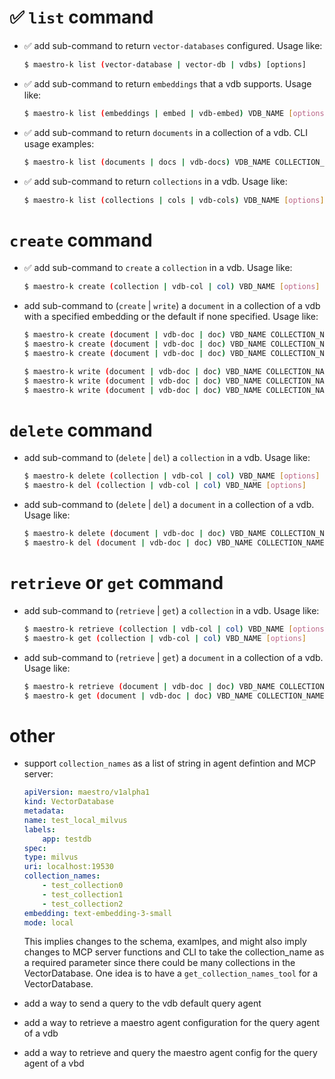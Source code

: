 # ✅ `list` command

* ✅ add sub-command to return `vector-databases` configured. Usage like:
    ```bash
    $ maestro-k list (vector-database | vector-db | vdbs) [options]
    ```

* ✅ add sub-command to return `embeddings` that a vdb supports. Usage like:
    ```bash
    $ maestro-k list (embeddings | embed | vdb-embed) VDB_NAME [options]
    ```

* ✅ add sub-command to return `documents` in a collection of a vdb. CLI usage examples:
    ```bash
    $ maestro-k list (documents | docs | vdb-docs) VDB_NAME COLLECTION_NAME [options]
    ```

* ✅ add sub-command to return `collections` in a vdb. Usage like:
    ```bash
    $ maestro-k list (collections | cols | vdb-cols) VDB_NAME [options]
    ```

# `create` command

* ✅ add sub-command to `create` a `collection` in a vdb. Usage like:
    ```bash
    $ maestro-k create (collection | vdb-col | col) VBD_NAME [options]
    ```

* add sub-command to (`create` | `write`) a `document` in a collection of a vdb with a specified embedding or the default if none specified. Usage like:
    ```bash
    $ maestro-k create (document | vdb-doc | doc) VBD_NAME COLLECTION_NAME --doc-file-name=DOC_FILE_NAME [options] # use default embedding for vdb
    $ maestro-k create (document | vdb-doc | doc) VBD_NAME COLLECTION_NAME --doc-file-name=DOC_FILE_NAME --embedding=EMBEDDING_NAME [options]
    $ maestro-k create (document | vdb-doc | doc) VBD_NAME COLLECTION_NAME --file-name=DOC_FILE_NAME --embedding=EMBEDDING_NAME [options]
    
    $ maestro-k write (document | vdb-doc | doc) VBD_NAME COLLECTION_NAME --doc-file-name=DOC_FILE_NAME [options] #use default embedding for vdb
    $ maestro-k write (document | vdb-doc | doc) VBD_NAME COLLECTION_NAME --doc-file-name=DOC_FILE_NAME --embedding=EMBEDDING_NAME [options]
    $ maestro-k write (document | vdb-doc | doc) VBD_NAME COLLECTION_NAME --file-name=DOC_FILE_NAME --embedding=EMBEDDING_NAME [options]
    ```

# `delete` command

* add sub-command to (`delete` | `del`) a `collection` in a vdb. Usage like:
    ```bash
    $ maestro-k delete (collection | vdb-col | col) VBD_NAME [options]
    $ maestro-k del (collection | vdb-col | col) VBD_NAME [options]
    ```

* add sub-command to (`delete` | `del`) a `document` in a collection of a vdb. Usage like:
    ```bash
    $ maestro-k delete (document | vdb-doc | doc) VBD_NAME COLLECTION_NAME [options]
    $ maestro-k del (document | vdb-doc | doc) VBD_NAME COLLECTION_NAME [options]
    ```

# `retrieve` or `get` command

* add sub-command to (`retrieve` | `get`) a `collection` in a vdb. Usage like:
    ```bash
    $ maestro-k retrieve (collection | vdb-col | col) VBD_NAME [options]
    $ maestro-k get (collection | vdb-col | col) VBD_NAME [options]
    ```

* add sub-command to (`retrieve` | `get`) a `document` in a collection of a vdb. Usage like:
    ```bash
    $ maestro-k retrieve (document | vdb-doc | doc) VBD_NAME COLLECTION_NAME [options]
    $ maestro-k get (document | vdb-doc | doc) VBD_NAME COLLECTION_NAME [options]
    ```

# other

* support `collection_names` as a list of string in agent defintion and MCP server:
    ```yaml
    apiVersion: maestro/v1alpha1
    kind: VectorDatabase
    metadata:
    name: test_local_milvus
    labels:
        app: testdb
    spec:
    type: milvus
    uri: localhost:19530
    collection_names: 
        - test_collection0
        - test_collection1
        - test_collection2
    embedding: text-embedding-3-small
    mode: local
    ```
    This implies changes to the schema, examlpes, and might also imply changes to MCP server functions and CLI to take the collection_name as a required parameter since there could be many collections in the VectorDatabase. One idea is to have a `get_collection_names_tool` for a VectorDatabase. 

* add a way to send a query to the vdb default query agent

* add a way to retrieve a maestro agent configuration for the query agent of a vdb

* add a way to retrieve and query the maestro agent config for the query agent of a vbd